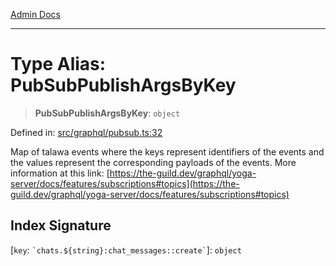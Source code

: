 [Admin Docs](/)

***

# Type Alias: PubSubPublishArgsByKey

> **PubSubPublishArgsByKey**: `object`

Defined in: [src/graphql/pubsub.ts:32](https://github.com/PalisadoesFoundation/talawa-api/blob/be5955174726b793a9d0896706e81c3e939858bf/src/graphql/pubsub.ts#L32)

Map of talawa events where the keys represent identifiers of the events and the values represent the corresponding payloads of the events. More information at this link: [https://the-guild.dev/graphql/yoga-server/docs/features/subscriptions#topics](https://the-guild.dev/graphql/yoga-server/docs/features/subscriptions#topics)

## Index Signature

\[`key`: `` `chats.${string}:chat_messages::create` ``\]: `object`
